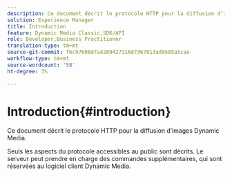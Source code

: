 ```yaml
---
description: Ce document décrit le protocole HTTP pour la diffusion d’images Dynamic Media.
solution: Experience Manager
title: Introduction
feature: Dynamic Media Classic,SDK/API
role: Developer,Business Practitioner
translation-type: tm+mt
source-git-commit: f6c97606d7a4209427316d7367013ad9585a5cae
workflow-type: tm+mt
source-wordcount: '58'
ht-degree: 3%

---
```



# Introduction{#introduction}

Ce document décrit le protocole HTTP pour la diffusion d’images Dynamic Media.

Seuls les aspects du protocole accessibles au public sont décrits. Le serveur peut prendre en charge des commandes supplémentaires, qui sont réservées au logiciel client Dynamic Media.
